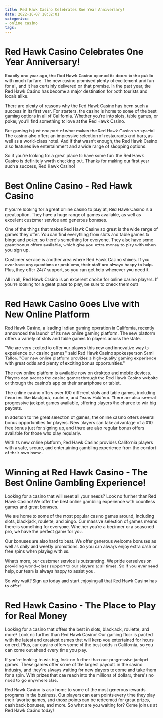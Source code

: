 ```yaml
---
title: Red Hawk Casino Celebrates One Year Anniversary!
date: 2022-10-07 18:02:01
categories:
- online casino
tags:
---
```



#  Red Hawk Casino Celebrates One Year Anniversary!

Exactly one year ago, the Red Hawk Casino opened its doors to the public with much fanfare. The new casino promised plenty of excitement and fun for all, and it has certainly delivered on that promise. In the past year, the Red Hawk Casino has become a major destination for both tourists and locals alike.

There are plenty of reasons why the Red Hawk Casino has been such a success in its first year. For starters, the casino is home to some of the best gaming options in all of California. Whether you’re into slots, table games, or poker, you’ll find something to love at the Red Hawk Casino.

But gaming is just one part of what makes the Red Hawk Casino so special. The casino also offers an impressive selection of restaurants and bars, as well as a world-class hotel. And if that wasn’t enough, the Red Hawk Casino also features live entertainment and a wide range of shopping options.

So if you’re looking for a great place to have some fun, the Red Hawk Casino is definitely worth checking out. Thanks for making our first year such a success, Red Hawk Casino!

#  Best Online Casino - Red Hawk Casino

If you're looking for a great online casino to play at, Red Hawk Casino is a great option. They have a huge range of games available, as well as excellent customer service and generous bonuses.

One of the things that makes Red Hawk Casino so great is the wide range of games they offer. You can find everything from slots and table games to bingo and poker, so there's something for everyone. They also have some great bonus offers available, which give you extra money to play with when you sign up.

Customer service is another area where Red Hawk Casino shines. If you ever have any questions or problems, their staff are always happy to help. Plus, they offer 24/7 support, so you can get help whenever you need it.

All in all, Red Hawk Casino is an excellent choice for online casino players. If you're looking for a great place to play, be sure to check them out!

#  Red Hawk Casino Goes Live with New Online Platform



Red Hawk Casino, a leading Indian gaming operation in California, recently announced the launch of its new online gaming platform. The new platform offers a variety of slots and table games to players across the state.

"We are very excited to offer our players this new and innovative way to experience our casino games," said Red Hawk Casino spokesperson Sami Tallon. "Our new online platform provides a high-quality gaming experience with great odds and plenty of exciting bonus opportunities."

The new online platform is available now on desktop and mobile devices. Players can access the casino games through the Red Hawk Casino website or through the casino's app on their smartphone or tablet.

The online casino offers over 100 different slots and table games, including favorites like blackjack, roulette, and Texas Hold'em. There are also several progressive jackpot games available, offering players the chance to win big payouts.

In addition to the great selection of games, the online casino offers several bonus opportunities for players. New players can take advantage of a $10 free bonus just for signing up, and there are also regular bonus offers available for those who play regularly.

With its new online platform, Red Hawk Casino provides California players with a safe, secure, and entertaining gambling experience from the comfort of their own home.

#  Winning at Red Hawk Casino - The Best Online Gambling Experience!

Looking for a casino that will meet all your needs? Look no further than Red Hawk Casino! We offer the best online gambling experience with countless games and great bonuses.

We are home to some of the most popular casino games around, including slots, blackjack, roulette, and bingo. Our massive selection of games means there is something for everyone. Whether you’re a beginner or a seasoned pro, we have the perfect game for you.

Our bonuses are also hard to beat. We offer generous welcome bonuses as well as daily and weekly promotions. So you can always enjoy extra cash or free spins when playing with us.

What’s more, our customer service is outstanding. We pride ourselves on providing world-class support to our players at all times. So if you ever need help, our team is always happy to assist you.

So why wait? Sign up today and start enjoying all that Red Hawk Casino has to offer!

#  Red Hawk Casino - The Place to Play for Real Money

Looking for a casino that offers the best in slots, blackjack, roulette, and more? Look no further than Red Hawk Casino! Our gaming floor is packed with the latest and greatest games that will keep you entertained for hours on end. Plus, our casino offers some of the best odds in California, so you can come out ahead every time you play.

If you're looking to win big, look no further than our progressive jackpot games. These games offer some of the largest payouts in the casino industry, and they're always waiting for new players to come and take them for a spin. With prizes that can reach into the millions of dollars, there's no need to go anywhere else.

Red Hawk Casino is also home to some of the most generous rewards programs in the business. Our players can earn points every time they play their favorite games, and those points can be redeemed for great prizes, cash back bonuses, and more. So what are you waiting for? Come join us at Red Hawk Casino today!